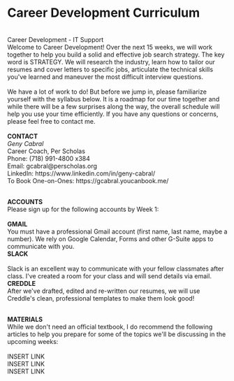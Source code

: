 # Career Development Curriculum
<br/>
Career Development - IT Support
<br/>
Welcome to Career Development! Over the next 15 weeks, we will work together to help you build a solid and effective job search strategy. The key word is STRATEGY. We will research the industry, learn how to tailor our resumes and cover letters to specific jobs, articulate the technical skills you've learned and maneuver the most difficult interview questions.
<br/>
<br/>
We have a lot of work to do! But before we jump in, please familiarize yourself with the syllabus below. It is a roadmap for our time together and while there will be a few surprises along the way, the overall schedule will help you use your time efficiently. If you have any questions or concerns, please feel free to contact me.
<br/>
<br/>
<b>CONTACT</b>
<br/>
<i>Geny Cabral</i>
<br/>
Career Coach, Per Scholas
<br/>
Phone: (718) 991-4800 x384
<br/>
Email: gcabral@perscholas.org
<br/>
LinkedIn: https://www.linkedin.com/in/geny-cabral/
<br/>
To Book One-on-Ones:
https://gcabral.youcanbook.me/
<br/>
<br/>
  
<b>ACCOUNTS</b>
<br/>
Please sign up for the following accounts by Week 1:
<br/>
<br/>
<b>GMAIL</b>
</br>
You must have a professional Gmail account (first name, last name, maybe a number). We rely on Google Calendar, Forms and other G-Suite apps to communicate with you.
<br/>
<b>SLACK</b>
<br/>
<br/>
Slack is an excellent way to communicate with your fellow classmates after class. I've created a room for your class and will send details via email.
<br/>
<b>CREDDLE</b>
</br>
After we've drafted, edited and re-written our resumes, we will use Creddle's clean, professional templates to make them look good!
<br/>

<br/>
<b>MATERIALS</b>
<br/>
 While we don't need an official textbook, I do recommend the following articles to help you prepare for some of the topics we'll be   discussing in the upcoming weeks:
<br/>
<br/>
  INSERT LINK
<br/>
  INSERT LINK
<br/>
  INSERT LINK
<br/>
<br/>
